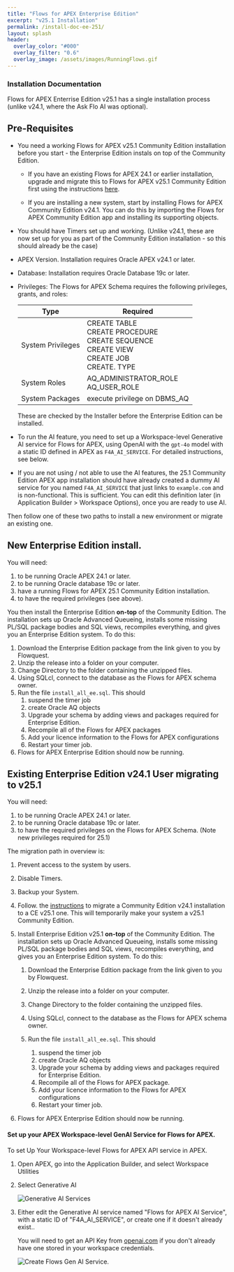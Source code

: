 ```yaml
---
title: "Flows for APEX Enterprise Edition"
excerpt: "v25.1 Installation"
permalink: /install-doc-ee-251/
layout: splash
header:
  overlay_color: "#000"
  overlay_filter: "0.6"
  overlay_image: /assets/images/RunningFlows.gif
---
```


### Installation Documentation 

Flows for APEX Enterrise Edition v25.1 has a single installation process (unlike v24.1, where the Ask Flo AI was optional).  

## Pre-Requisites 

-  You need a working Flows for APEX v25.1 Community Edition installation before you start - the Enterprise Edition instals on top of the Community Edition.  

    - If you have an existing Flows for APEX 24.1 or earlier installation, upgrade and migrate this to Flows for APEX v25.1 Community Edition first using the instructions [here](https://www.flowsforapex.org/latest/installation_251/).
    
    - If  you are installing a new system, start by installing Flows  for APEX Community Edition v24.1.  You can do this by importing the Flows for APEX Community Edition app and installing its supporting objects.  
    
- You should have Timers set up and working.  (Unlike v24.1, these are now set up for you as part of the Community Edition installation  - so this should already be the case)

- APEX Version.  Installation requires Oracle APEX v24.1 or later.

- Database: Installation requires Oracle Database 19c or later.

- Privileges:  The Flows for APEX Schema requires the following privileges,  grants, and roles:

    | Type              | Required                                                     |
    | ----------------- | ------------------------------------------------------------ |
    | System Privileges | CREATE TABLE<br />CREATE PROCEDURE<br />CREATE SEQUENCE<br />CREATE VIEW<br />CREATE JOB<br />CREATE. TYPE |
    | System Roles      | AQ_ADMINISTRATOR_ROLE<br />AQ_USER_ROLE                      |
    | System Packages   | execute privilege on DBMS_AQ                                 |

    These are checked by the Installer before the Enterprise Edition can be installed.

- To run the AI feature, you need to set up a Workspace-level Generative AI service for Flows for APEX, using OpenAI with the `gpt-4o` model with a static ID defined in APEX as `F4A_AI_SERVICE`.  For detailed instructions, see below.  

- If you are not using / not able to use the AI features, the 25.1 Community Edition APEX app installation should have already created a dummy AI service for you named `F4A_AI_SERVICE` that just links to `example.com` and is non-functional.  This is sufficient.  You can edit this definition later (in Application Builder > Workspace Options), once you are ready to use AI.

Then follow one of these two paths to install a new environment or migrate an existing one.

## New Enterprise Edition install.

You will need:

1. to be running Oracle APEX 24.1 or later.
2. to be running Oracle database 19c or later.
3. have a running Flows for APEX 25.1 Community Edition installation.
4. to have the required privileges (see above).

You then install the Enterprise Edition **on-top** of the Community Edition.  The installation sets up Oracle Advanced Queueing, installs some missing PL/SQL package bodies and SQL views, recompiles everything, and gives you an Enterprise Edition system.  To do this:

1.  Download the Enterprise Edition package from the link given to you by Flowquest.
2.  Unzip the release into a folder on your computer.
3.  Change Directory to the folder containing the unzipped files.
4.  Using SQLcl, connect to the database as the Flows for APEX schema owner.
5.  Run the file `install_all_ee.sql`.  This should 
    1.  suspend the timer job
    2.  create Oracle AQ objects
    3.  Upgrade your schema by adding views and packages required for Enterprise Edition.
    4.  Recompile all of the Flows for APEX packages
    5.  Add your licence information to the Flows for APEX configurations
    6.  Restart your timer job.
6.  Flows for APEX Enterprise Edition should now be running.

## Existing Enterprise Edition v24.1 User migrating to v25.1

You will need:

1. to be running Oracle APEX 24.1 or later.
2. to be running Oracle database 19c or later.
3. to have the required privileges on the Flows for APEX Schema.  (Note new privileges required for 25.1)

The migration path in overview is:
 1. Prevent access to the system by users.

 2. Disable Timers.

 3. Backup your System.

 4. Follow. the [instructions](https://flowsforapex.org/latest/migration/) to migrate a Community Edition v24.1 installation to a CE v25.1 one.  This will temporarily make your system a v25.1 Community Edition.

 5. Install Enterprise Edition v25.1 **on-top** of the Community Edition.  The installation sets up Oracle Advanced Queueing, installs some missing PL/SQL package bodies and SQL views, recompiles everything, and gives you an Enterprise Edition system.  To do this:

    1.   Download the Enterprise Edition package from the link given to you by Flowquest.

    2. Unzip the release into a folder on your computer.

    3. Change Directory to the folder containing the unzipped files.

    4. Using SQLcl, connect to the database as the Flows for APEX schema owner.

    5. Run the file `install_all_ee.sql`.  This should 
       1.  suspend the timer job
       2.  create Oracle AQ objects
       3.  Upgrade your schema by adding views and packages required for Enterprise Edition.
       4.  Recompile all of the Flows for APEX package.
       5.  Add your licence information to the Flows for APEX configurations
       6.  Restart your timer job.

6. Flows for APEX Enterprise Edition should now be running.

#### Set up your APEX Workspace-level GenAI Service for Flows for APEX.

   To set Up Your Workspace-level Flows for APEX API service in APEX.

   1. Open APEX, go into the Application Builder, and select Workspace Utilities

   2. Select Generative AI

      ![Generative AI Services]({{site.url}}{{site.baseurl}}/assets/images/install/apex_gen_AI.png "Gen AI Services")

   3. Either edit the Generative AI service named "Flows for APEX AI Service", with a static ID of "F4A_AI_SERVICE", or create one if it doesn't already exist..

      You will need to get an API Key from [openai.com](https://platform.openai.com/settings/organization/api-keys) if you don't already have one stored in your workspace credentials.

      ![Create Flows Gen AI Service]({{site.url}}{{site.baseurl}}/assets/images/install/F4A_AI_Service.png "Create the Flows for APEX AI Service").

